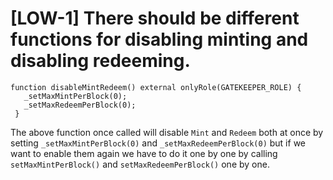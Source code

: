 # [LOW-1]  There should be different functions for disabling minting and disabling redeeming.
 
 ```solidity
function disableMintRedeem() external onlyRole(GATEKEEPER_ROLE) {
    _setMaxMintPerBlock(0);
    _setMaxRedeemPerBlock(0);
  }
```

The above function once called will disable `Mint` and `Redeem` both at once by setting `_setMaxMintPerBlock(0)` and `_setMaxRedeemPerBlock(0)` but if we want to enable them again we have to do it one by one by calling `setMaxMintPerBlock()` and `setMaxRedeemPerBlock()` one by one.

